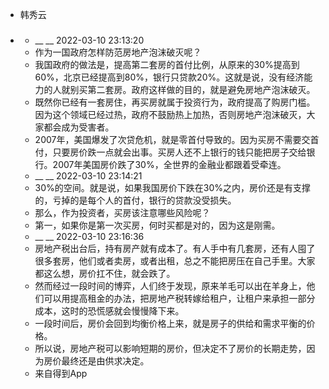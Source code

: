 - 韩秀云
- ### 
    - __ __ 2022-03-10 23:13:20
    - 作为一国政府怎样防范房地产泡沫破灭呢？
    - 我国政府的做法是，提高第二套房的首付比例，从原来的30%提高到60%，北京已经提高到80%，银行只贷款20%。这就是说，没有经济能力的人就别买第二套房。政府这样做的目的，就是避免房地产泡沫破灭。
    - 既然你已经有一套房住，再买房就属于投资行为，政府提高了购房门槛。因为这个领域已经过热，政府不鼓励热上加热，否则房地产泡沫破灭，大家都会成为受害者。
    - 2007年，美国爆发了次贷危机，就是零首付导致的。因为买房不需要交首付，只要房价跌一点就会出事。买房人还不上银行的钱只能把房子交给银行。2007年美国房价跌了30%，全世界的金融业都跟着受牵连。
    - __ __ 2022-03-10 23:14:21
    - 30%的空间。就是说，如果我国房价下跌在30%之内，房价还是有支撑的，亏掉的是每个人的首付，银行的贷款没受损失。
    - 那么，作为投资者，买房该注意哪些风险呢？
    - 第一，如果你是第一次买房，何时买都是对的，因为这是刚需。
    - __ __ 2022-03-10 23:16:36
    - 房地产税出台后，持有房产就有成本了。有人手中有几套房，还有人囤了很多套房，他们或者卖房，或者出租，总之不能把房压在自己手里。大家都这么想，房价扛不住，就会跌了。
    - 然而经过一段时间的博弈，人们终于发现，原来羊毛可以出在羊身上，他们可以用提高租金的办法，把房地产税转嫁给租户，让租户来承担一部分成本，这时的恐慌感就会慢慢降下来。
    - 一段时间后，房价会回到均衡价格上来，就是房子的供给和需求平衡的价格。
    - 所以说，房地产税可以影响短期的房价，但决定不了房价的长期走势，因为房价最终还是由供求决定。
    - 来自得到App
